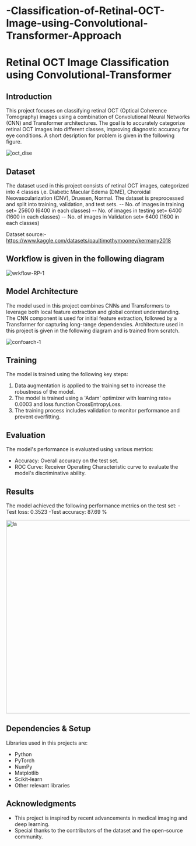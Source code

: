 # -Classification-of-Retinal-OCT-Image-using-Convolutional-Transformer-Approach


# Retinal OCT Image Classification using Convolutional-Transformer




## Introduction
This project focuses on classifying retinal OCT (Optical Coherence Tomography) images using a combination of Convolutional Neural Networks (CNN) and Transformer architectures. The goal is to accurately categorize retinal OCT images into different classes, improving diagnostic accuracy for eye conditions.
A short desription for problem is given in the following figure.


![oct_dise](https://github.com/user-attachments/assets/4cd9c9fc-1b83-4eb5-9282-4310a7d355e8)


## Dataset
The dataset used in this project consists of retinal OCT images, categorized into 4 classes i,e. Diabetic Macular Edema (DME), Choroidal Neovascularization (CNV), Druesen, Normal. The dataset is preprocessed and split into training, validation, and test sets.
-- No. of images in training set= 25600 (6400 in each classes)
-- No. of images in testing set= 6400  (1600 in each classes)
-- No. of images in Validation set= 6400  (1600 in each classes)

Dataset source:- https://www.kaggle.com/datasets/paultimothymooney/kermany2018

## Workflow is given in the following diagram


![wrkflow-RP-1](https://github.com/user-attachments/assets/2ad13ba5-109b-4b0d-a823-8ed76c70b7b2)

## Model Architecture
The model used in this project combines CNNs and Transformers to leverage both local feature extraction and global context understanding. The CNN component is used for initial feature extraction, followed by a Transformer for capturing long-range dependencies. Architecture used in this project is given in the following diagram and is trained from scratch.



![confoarch-1](https://github.com/user-attachments/assets/5599f593-807e-4705-aaa2-8d0708bbef1e)

## Training
The model is trained using the following key steps:
1. Data augmentation is applied to the training set to increase the robustness of the model.
2. The model is trained using a 'Adam' optimizer with learning rate= 0.0003 and loss function CrossEntropyLoss.
3. The training process includes validation to monitor performance and prevent overfitting.

## Evaluation
The model's performance is evaluated using various metrics:
- Accuracy: Overall accuracy on the test set.
- ROC Curve: Receiver Operating Characteristic curve to evaluate the model's discriminative ability.

## Results
The model achieved the following performance metrics on the test set:
-Test loss: 0.3523
-Test accuracy: 87.69 %


<img width="528" alt="la" src="https://github.com/user-attachments/assets/f9469777-c7f5-4a57-8c18-5a0e137be631">



## Dependencies & Setup
Libraries used in this projects are:
- Python 
- PyTorch 
- NumPy
- Matplotlib
- Scikit-learn
- Other relevant libraries





## Acknowledgments
- This project is inspired by recent advancements in medical imaging and deep learning.
- Special thanks to the contributors of the dataset and the open-source community.


